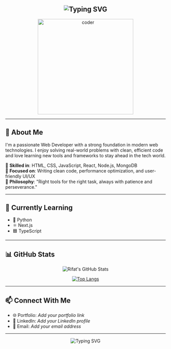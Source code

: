 <h2 align="center">
  <img src="https://readme-typing-svg.herokuapp.com?font=Fira+Code&duration=2000&pause=1000&center=true&vCenter=true&width=435&lines=👋+Hello+there!+I'm+Md.+Rifat+Mia;💻+Full-Time+Web+Developer;🌍+Based+in+Khulna,+Bangladesh" alt="Typing SVG" />
</h2>

<p align="center">
  <img src="https://media.giphy.com/media/qgQUggAC3Pfv687qPC/giphy.gif" width="300" alt="coder" />
</p>

---

## 💫 About Me

I'm a passionate Web Developer with a strong foundation in modern web technologies. I enjoy solving real-world problems with clean, efficient code and love learning new tools and frameworks to stay ahead in the tech world.

🔧 **Skilled in**: HTML, CSS, JavaScript, React, Node.js, MongoDB  
🧠 **Focused on**: Writing clean code, performance optimization, and user-friendly UI/UX  
🔄 **Philosophy**: "Right tools for the right task, always with patience and perseverance."

---

## 🌱 Currently Learning

- 🐍 Python  
- ⚛️ Next.js  
- 🟦 TypeScript

---

## 📊 GitHub Stats

<div align="center">

![Rifat's GitHub Stats](https://github-readme-stats.vercel.app/api?username=rifatbinbaccu9&show_icons=true&theme=radical&hide_border=true)

[![Top Langs](https://github-readme-stats.vercel.app/api/top-langs/?username=rifatbinbaccu9&layout=compact&theme=radical&hide_border=true)](https://github.com/rifatbinbaccu9/github-readme-stats)

</div>

---

## 📫 Connect With Me

- 🌐 Portfolio: *Add your portfolio link*  
- 💼 LinkedIn: *Add your LinkedIn profile*  
- 📧 Email: *Add your email address*

---

<p align="center">
  <img src="https://readme-typing-svg.herokuapp.com?font=Fira+Code&duration=2000&pause=1000&center=true&vCenter=true&width=435&lines=⭐️+Thanks+for+visiting!+Check+out+my+repos+and+leave+a+star!" alt="Typing SVG" />
</p>
